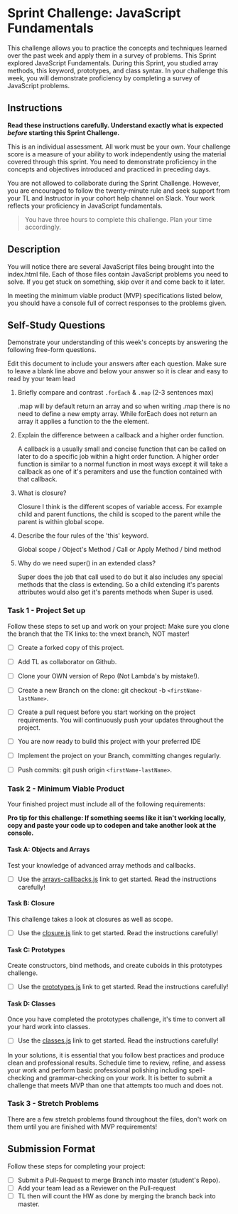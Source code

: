 # Sprint Challenge: JavaScript Fundamentals

This challenge allows you to practice the concepts and techniques learned over the past week and apply them in a survey of problems. This Sprint explored JavaScript Fundamentals. During this Sprint, you studied array methods, this keyword, prototypes, and class syntax. In your challenge this week, you will demonstrate proficiency by completing a survey of JavaScript problems.

## Instructions

**Read these instructions carefully. Understand exactly what is expected _before_ starting this Sprint Challenge.**

This is an individual assessment. All work must be your own. Your challenge score is a measure of your ability to work independently using the material covered through this sprint. You need to demonstrate proficiency in the concepts and objectives introduced and practiced in preceding days.

You are not allowed to collaborate during the Sprint Challenge. However, you are encouraged to follow the twenty-minute rule and seek support from your TL and Instructor in your cohort help channel on Slack. Your work reflects your proficiency in JavaScript fundamentals.

> You have three hours to complete this challenge. Plan your time accordingly.

## Description

You will notice there are several JavaScript files being brought into the index.html file.  Each of those files contain JavaScript problems you need to solve.  If you get stuck on something, skip over it and come back to it later.

In meeting the minimum viable product (MVP) specifications listed below, you should have a console full of correct responses to the problems given.

## Self-Study Questions

Demonstrate your understanding of this week's concepts by answering the following free-form questions.

Edit this document to include your answers after each question. Make sure to leave a blank line above and below your answer so it is clear and easy to read by your team lead

1. Briefly compare and contrast `.forEach` & `.map` (2-3 sentences max)

    .map will by default return an array and so when writing .map there is no need to define a new empty array. While forEach does not return an array it applies a function to the the element.

2. Explain the difference between a callback and a higher order function.

    A callback is a usually small and concise function that can be called on later to do a specific job within a hight order function. A higher order function is similar to a normal function in most ways except it will take a callback as one of it's peramiters and use the function contained with that callback.

3. What is closure?

    Closure I think is the different scopes of variable access. For example child and parent functions, the child is scoped to the parent while the parent is within global scope.

4. Describe the four rules of the 'this' keyword.

    Global scope / Object's Method / Call or Apply Method / bind method    

5. Why do we need super() in an extended class?

    Super does the job that call used to do but it also includes any special methods that the class is extending. So a child extending it's parents attributes would also get it's parents methods when Super is used.

### Task 1 - Project Set up

Follow these steps to set up and work on your project:
Make sure you clone the branch that the TK links to: the vnext branch, NOT master!

- [ ] Create a forked copy of this project.
- [ ] Add TL as collaborator on Github.
- [ ] Clone your OWN version of Repo (Not Lambda's by mistake!).
- [ ] Create a new Branch on the clone: git checkout -b `<firstName-lastName>`.
- [ ] Create a pull request before you start working on the project requirements.  You will continuously push your updates throughout the project.
- [ ] You are now ready to build this project with your preferred IDE
- [ ] Implement the project on your Branch, committing changes regularly.
- [ ] Push commits: git push origin `<firstName-lastName>`.



### Task 2 - Minimum Viable Product

Your finished project must include all of the following requirements:

**Pro tip for this challenge: If something seems like it isn't working locally, copy and paste your code up to codepen and take another look at the console.**

#### Task A: Objects and Arrays

Test your knowledge of advanced array methods and callbacks.
* [ ] Use the [arrays-callbacks.js](challenges/arrays-callbacks.js) link to get started.  Read the instructions carefully!

#### Task B: Closure

This challenge takes a look at closures as well as scope. 
* [ ] Use the [closure.js](challenges/closure.js) link to get started. Read the instructions carefully!

#### Task C: Prototypes

Create constructors, bind methods, and create cuboids in this prototypes challenge.
* [ ] Use the [prototypes.js](challenges/prototypes.js) link to get started. Read the instructions carefully!

#### Task D: Classes

Once you have completed the prototypes challenge, it's time to convert all your hard work into classes.
* [ ] Use the [classes.js](challenges/classes.js) link to get started. Read the instructions carefully!

In your solutions, it is essential that you follow best practices and produce clean and professional results. Schedule time to review, refine, and assess your work and perform basic professional polishing including spell-checking and grammar-checking on your work. It is better to submit a challenge that meets MVP than one that attempts too much and does not.

### Task 3 - Stretch Problems

There are a few stretch problems found throughout the files, don't work on them until you are finished with MVP requirements!

## Submission Format

Follow these steps for completing your project:

- [ ] Submit a Pull-Request to merge <firstName-lastName> Branch into master (student's  Repo).
- [ ] Add your team lead as a Reviewer on the Pull-request
- [ ] TL then will count the HW as done by  merging the branch back into master.
